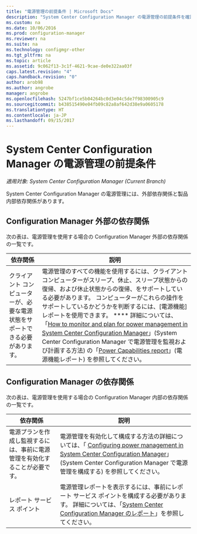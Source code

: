 ```yaml
---
title: "電源管理の前提条件 | Microsoft Docs"
description: "System Center Configuration Manager の電源管理の前提条件を確認します。"
ms.custom: na
ms.date: 10/06/2016
ms.prod: configuration-manager
ms.reviewer: na
ms.suite: na
ms.technology: configmgr-other
ms.tgt_pltfrm: na
ms.topic: article
ms.assetid: 9c062f13-3c1f-4621-9cae-de0e322aa03f
caps.latest.revision: "4"
caps.handback.revision: "0"
author: arob98
ms.author: angrobe
manager: angrobe
ms.openlocfilehash: 5247bf1ce5b04264bc0d3e04c5de7f98300905c9
ms.sourcegitcommit: b438515490e04fb09c82a8af642d38e9a0605178
ms.translationtype: HT
ms.contentlocale: ja-JP
ms.lasthandoff: 09/15/2017
---
```

# <a name="prerequisites-for-power-management-in-system-center-configuration-manager"></a>System Center Configuration Manager の電源管理の前提条件

*適用対象: System Center Configuration Manager (Current Branch)*

System Center Configuration Manager の電源管理には、外部依存関係と製品内部依存関係があります。  

## <a name="dependencies-external-to-configuration-manager"></a>Configuration Manager 外部の依存関係  
 次の表は、電源管理を使用する場合の Configuration Manager 外部の依存関係の一覧です。  

|依存関係|説明|  
|----------------|----------------------|  
|クライアント コンピューターが、必要な電源状態をサポートできる必要があります。|電源管理のすべての機能を使用するには、クライアント コンピューターがスリープ、休止、スリープ状態からの復帰、および休止状態からの復帰、をサポートしている必要があります。 コンピューターがこれらの操作をサポートしているかどうかを判断するには、[電源機能] レポートを使用できます。 **** 詳細については、「[How to monitor and plan for power management in System Center Configuration Manager](../../../../core/clients/manage/power/monitor-and-plan-for-power-management.md)」(System Center Configuration Manager で電源管理を監視および計画する方法) の「[Power Capabilities report](../../../../core/clients/manage/power/monitor-and-plan-for-power-management.md#BKMK_Capabilites)」(電源機能レポート) を参照してください。|  

## <a name="configuration-manager-dependencies"></a>Configuration Manager の依存関係  
 次の表は、電源管理を使用する場合の Configuration Manager 内部の依存関係の一覧です。  

|依存関係|説明|  
|----------------|----------------------|  
|電源プランを作成し監視するには、事前に電源管理を有効化することが必要です。|電源管理を有効化して構成する方法の詳細については、「 [Configuring power management in System Center Configuration Manager](../../../../core/clients/manage/power/configuring-power-management.md)」(System Center Configuration Manager で電源管理を構成する) を参照してください。|  
|レポート サービス ポイント|電源管理レポートを表示するには、事前にレポート サービス ポイントを構成する必要があります。 詳細については、「[System Center Configuration Manager のレポート](../../../../core/servers/manage/reporting.md)」を参照してください。|  
